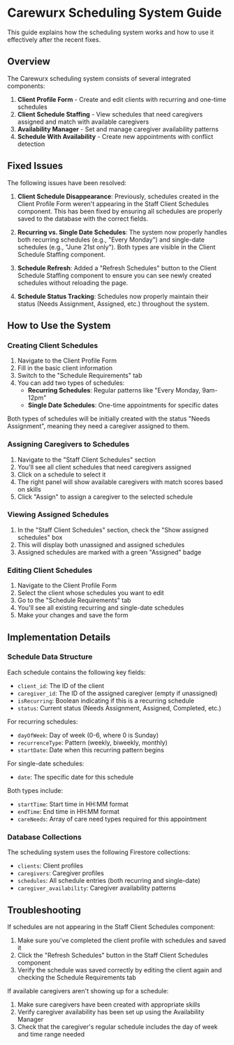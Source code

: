 # Carewurx Scheduling System Guide

This guide explains how the scheduling system works and how to use it effectively after the recent fixes.

## Overview

The Carewurx scheduling system consists of several integrated components:

1. **Client Profile Form** - Create and edit clients with recurring and one-time schedules
2. **Client Schedule Staffing** - View schedules that need caregivers assigned and match with available caregivers
3. **Availability Manager** - Set and manage caregiver availability patterns
4. **Schedule With Availability** - Create new appointments with conflict detection

## Fixed Issues

The following issues have been resolved:

1. **Client Schedule Disappearance**: Previously, schedules created in the Client Profile Form weren't appearing in the Staff Client Schedules component. This has been fixed by ensuring all schedules are properly saved to the database with the correct fields.

2. **Recurring vs. Single Date Schedules**: The system now properly handles both recurring schedules (e.g., "Every Monday") and single-date schedules (e.g., "June 21st only"). Both types are visible in the Client Schedule Staffing component.

3. **Schedule Refresh**: Added a "Refresh Schedules" button to the Client Schedule Staffing component to ensure you can see newly created schedules without reloading the page.

4. **Schedule Status Tracking**: Schedules now properly maintain their status (Needs Assignment, Assigned, etc.) throughout the system.

## How to Use the System

### Creating Client Schedules

1. Navigate to the Client Profile Form
2. Fill in the basic client information
3. Switch to the "Schedule Requirements" tab
4. You can add two types of schedules:
   - **Recurring Schedules**: Regular patterns like "Every Monday, 9am-12pm"
   - **Single Date Schedules**: One-time appointments for specific dates

Both types of schedules will be initially created with the status "Needs Assignment", meaning they need a caregiver assigned to them.

### Assigning Caregivers to Schedules

1. Navigate to the "Staff Client Schedules" section
2. You'll see all client schedules that need caregivers assigned
3. Click on a schedule to select it
4. The right panel will show available caregivers with match scores based on skills
5. Click "Assign" to assign a caregiver to the selected schedule

### Viewing Assigned Schedules

1. In the "Staff Client Schedules" section, check the "Show assigned schedules" box
2. This will display both unassigned and assigned schedules
3. Assigned schedules are marked with a green "Assigned" badge

### Editing Client Schedules

1. Navigate to the Client Profile Form
2. Select the client whose schedules you want to edit
3. Go to the "Schedule Requirements" tab
4. You'll see all existing recurring and single-date schedules
5. Make your changes and save the form

## Implementation Details

### Schedule Data Structure

Each schedule contains the following key fields:

- `client_id`: The ID of the client
- `caregiver_id`: The ID of the assigned caregiver (empty if unassigned)
- `isRecurring`: Boolean indicating if this is a recurring schedule
- `status`: Current status (Needs Assignment, Assigned, Completed, etc.)

For recurring schedules:
- `dayOfWeek`: Day of week (0-6, where 0 is Sunday)
- `recurrenceType`: Pattern (weekly, biweekly, monthly)
- `startDate`: Date when this recurring pattern begins

For single-date schedules:
- `date`: The specific date for this schedule

Both types include:
- `startTime`: Start time in HH:MM format
- `endTime`: End time in HH:MM format
- `careNeeds`: Array of care need types required for this appointment

### Database Collections

The scheduling system uses the following Firestore collections:

- `clients`: Client profiles
- `caregivers`: Caregiver profiles
- `schedules`: All schedule entries (both recurring and single-date)
- `caregiver_availability`: Caregiver availability patterns

## Troubleshooting

If schedules are not appearing in the Staff Client Schedules component:

1. Make sure you've completed the client profile with schedules and saved it
2. Click the "Refresh Schedules" button in the Staff Client Schedules component
3. Verify the schedule was saved correctly by editing the client again and checking the Schedule Requirements tab

If available caregivers aren't showing up for a schedule:

1. Make sure caregivers have been created with appropriate skills
2. Verify caregiver availability has been set up using the Availability Manager
3. Check that the caregiver's regular schedule includes the day of week and time range needed
